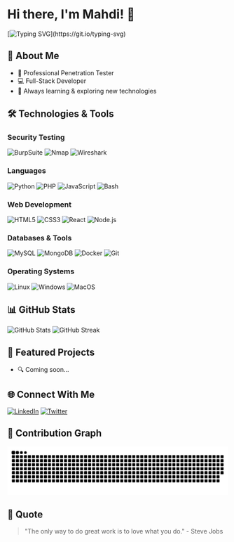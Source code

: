 <div align="left">

# Hi there, I'm Mahdi! 👋

[![Typing SVG](https://readme-typing-svg.demolab.com?font=Fira+Code&size=30&duration=4000&pause=1000&color=4169E1&center=true&width=1000&height=100&lines=Pentester+%26+Developer;Welcome+to+my+GitHub!)](https://git.io/typing-svg)

## 💫 About Me
- 🔭 Professional Penetration Tester
- 💻 Full-Stack Developer
- 🌱 Always learning & exploring new technologies

## 🛠️ Technologies & Tools

### Security Testing
![BurpSuite](https://img.shields.io/badge/Burp_Suite-1E90FF?style=for-the-badge&logo=hackthebox&logoColor=white)
![Nmap](https://img.shields.io/badge/Nmap-4682B4?style=for-the-badge&logo=windowsterminal&logoColor=white)
![Wireshark](https://img.shields.io/badge/Wireshark-4169E1?style=for-the-badge&logo=wireshark&logoColor=white)

### Languages
![Python](https://img.shields.io/badge/Python-6495ED?style=for-the-badge&logo=python&logoColor=white)
![PHP](https://img.shields.io/badge/PHP-4169E1?style=for-the-badge&logo=php&logoColor=white)
![JavaScript](https://img.shields.io/badge/JavaScript-4682B4?style=for-the-badge&logo=javascript&logoColor=white)
![Bash](https://img.shields.io/badge/Bash-1E90FF?style=for-the-badge&logo=gnu-bash&logoColor=white)

### Web Development
![HTML5](https://img.shields.io/badge/HTML5-6495ED?style=for-the-badge&logo=html5&logoColor=white)
![CSS3](https://img.shields.io/badge/CSS3-4169E1?style=for-the-badge&logo=css3&logoColor=white)
![React](https://img.shields.io/badge/React-4682B4?style=for-the-badge&logo=react&logoColor=white)
![Node.js](https://img.shields.io/badge/Node.js-1E90FF?style=for-the-badge&logo=node.js&logoColor=white)

### Databases & Tools
![MySQL](https://img.shields.io/badge/MySQL-6495ED?style=for-the-badge&logo=mysql&logoColor=white)
![MongoDB](https://img.shields.io/badge/MongoDB-4169E1?style=for-the-badge&logo=mongodb&logoColor=white)
![Docker](https://img.shields.io/badge/Docker-4682B4?style=for-the-badge&logo=docker&logoColor=white)
![Git](https://img.shields.io/badge/Git-1E90FF?style=for-the-badge&logo=git&logoColor=white)

### Operating Systems
![Linux](https://img.shields.io/badge/Linux-6495ED?style=for-the-badge&logo=linux&logoColor=white)
![Windows](https://img.shields.io/badge/Windows-4169E1?style=for-the-badge&logo=windows&logoColor=white)
![MacOS](https://img.shields.io/badge/MacOS-4682B4?style=for-the-badge&logo=apple&logoColor=white)

## 📊 GitHub Stats

<img src="https://github-readme-stats.vercel.app/api?username=th3onu5&show_icons=true&theme=transparent&hide_border=true&bg_color=0D1117&title_color=4169E1&icon_color=6495ED&text_color=4682B4&border_color=1E90FF" width="48%" alt="GitHub Stats">

<img src="https://github-readme-streak-stats.herokuapp.com/?user=th3onu5&theme=transparent&hide_border=true&background=0D1117&ring=4169E1&fire=6495ED&currStreakLabel=4682B4" width="48%" alt="GitHub Streak">

## 🌟 Featured Projects
- 🔍 Coming soon...

## 🌐 Connect With Me
[![LinkedIn](https://img.shields.io/badge/LinkedIn-4169E1?style=for-the-badge&logo=linkedin&logoColor=white)](your-linkedin-url)
[![Twitter](https://img.shields.io/badge/Twitter-1E90FF?style=for-the-badge&logo=twitter&logoColor=white)](your-twitter-url)

## 🐍 Contribution Graph
![Snake animation](https://raw.githubusercontent.com/platane/platane/output/github-contribution-grid-snake-dark.svg)

## 💭 Quote
> "The only way to do great work is to love what you do." - Steve Jobs

</div>
